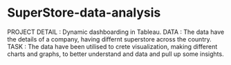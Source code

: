 # SuperStore-data-analysis
PROJECT DETAIL : Dynamic dashboarding in Tableau.
DATA : The data have the details of a company, having differnt superstore across the country.
TASK : The data have been utilised to crete visualization, making different charts and graphs, to better understand and data and pull up some insights.
